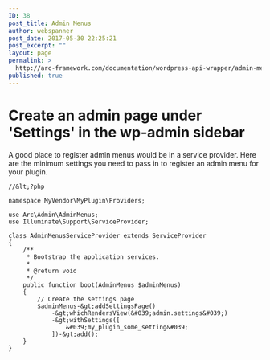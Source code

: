 ```yaml
---
ID: 38
post_title: Admin Menus
author: webspanner
post_date: 2017-05-30 22:25:21
post_excerpt: ""
layout: page
permalink: >
  http://arc-framework.com/documentation/wordpress-api-wrapper/admin-menus/
published: true
---
```

# Create an admin page under 'Settings' in the wp-admin sidebar

A good place to register admin menus would be in a service provider. Here are the minimum
settings you need to pass in to register an admin menu for your plugin.

```
//&lt;?php

namespace MyVendor\MyPlugin\Providers;

use Arc\Admin\AdminMenus;
use Illuminate\Support\ServiceProvider;

class AdminMenusServiceProvider extends ServiceProvider
{
    /**
     * Bootstrap the application services.
     *
     * @return void
     */
    public function boot(AdminMenus $adminMenus)
    {
        // Create the settings page
        $adminMenus-&gt;addSettingsPage()
            -&gt;whichRendersView(&#039;admin.settings&#039;)
            -&gt;withSettings([
                &#039;my_plugin_some_setting&#039;
            ])-&gt;add();
    }
}

```